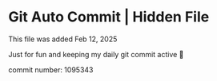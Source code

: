 # Git Auto Commit | Hidden File

This file was added Feb 12, 2025

Just for fun and keeping my daily git commit active 🤪

commit number: 1095343
